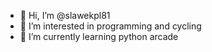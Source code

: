 - 👋 Hi, I’m @slawekpl81
- 👀 I’m interested in programming and cycling
- 🌱 I’m currently learning python arcade

<!---
slawekpl81/slawekpl81 is a ✨ special ✨ repository because its `README.md` (this file) appears on your GitHub profile.
You can click the Preview link to take a look at your changes.
--->
